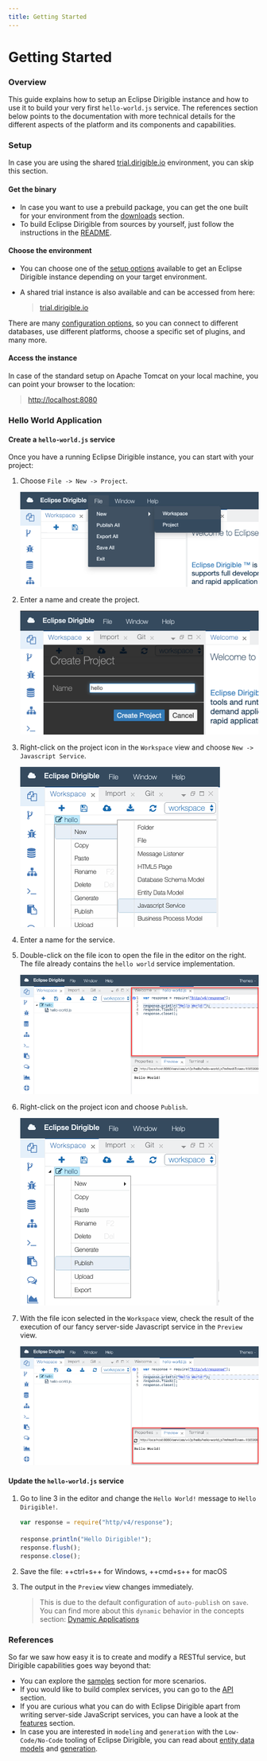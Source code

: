 ```yaml
---
title: Getting Started
---
```


Getting Started
===

### Overview

This guide explains how to setup an Eclipse Dirigible instance and how to use it to build your very first `hello-world.js` service. The references section below points to the documentation with more technical details for the different aspects of the platform and its components and capabilities.

### Setup

In case you are using the shared [trial.dirigible.io](http://trial.dirigible.io) environment, you can skip this section.

#### Get the binary

* In case you want to use a prebuild package, you can get the one built for your environment from the [downloads](http://download.dirigible.io/) section.
* To build Eclipse Dirigible from sources by yourself, just follow the instructions in the [README](https://github.com/eclipse/dirigible/blob/master/README.md#build).

#### Choose the environment

* You can choose one of the [setup options](../setup/) available to get an Eclipse Dirigible instance depending on your target environment.
* A shared trial instance is also available and can be accessed from here:

    > [trial.dirigible.io](http://trial.dirigible.io)

There are many [configuration options](../setup/setup-environment-variables/), so you can connect to different databases, use different platforms, choose a specific set of plugins, and many more.

#### Access the instance

In case of the standard setup on Apache Tomcat on your local machine, you can point your browser to the location:

> [http://localhost:8080](http://localhost:8080)

### Hello World Application

#### Create a `hello-world.js` service
Once you have a running Eclipse Dirigible instance, you can start with your project:

1. Choose `File -> New -> Project`.

    ![New Project](../images/getting_started/new-project-hello.png)

2. Enter a name and create the project. 

    ![Create Project](../images/getting_started/create-project-hello.png)

3. Right-click on the project icon in the `Workspace` view and choose `New -> Javascript Service`.

    ![Create Javascript Service](../images/getting_started/create-javascript.png)

4. Enter a name for the service.
5. Double-click on the file icon to open the file in the editor on the right. The file already contains the `hello world` service implementation.

    ![Service Impletentation](../images/getting_started/service-implementation.png)

6. Right-click on the project icon and choose `Publish`.

    ![Publish Project](../images/getting_started/publish-project.png)

7. With the file icon selected in the `Workspace` view, check the result of the execution of our fancy server-side Javascript service in the `Preview` view.

    ![Preview Project](../images/getting_started/preview-project.png)

#### Update the `hello-world.js` service

1. Go to line 3 in the editor and change the `Hello World!` message to `Hello Dirigible!`.

    ```javascript hl_lines="3"
    var response = require("http/v4/response");
    
    response.println("Hello Dirigible!");
    response.flush();
    response.close();
    ```

1. Save the file: ++ctrl+s++ for Windows, ++cmd+s++ for macOS
1. The output in the `Preview` view changes immediately.

    > This is due to the default configuration of `auto-publish` on `save`. You can find more about this `dynamic` behavior in the concepts section: [Dynamic Applications](concepts/dynamic-applications)

### References

So far we saw how easy it is to create and modify a RESTful service, but Dirigible capabilities goes way beyond that:

* You can explore the [samples](../../samples/) section for more scenarios.
* If you would like to build complex services, you can go to the [API](../../api/) section. 
* If you are curious what you can do with Eclipse Dirigible apart from writing server-side JavaScript services, you can have a look at the [features](../overview/features/) section.
* In case you are interested in `modeling` and `generation` with the `Low-Code/No-Code` tooling of Eclipse Dirigible, you can read about [entity data models](concepts/entity-service) and [generation](concepts/generation).

